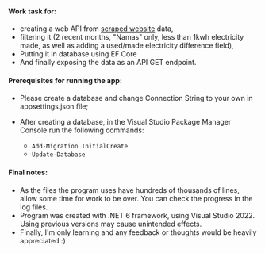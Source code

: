 #### Work task for:

- creating a web API from [scraped website](https://data.gov.lt/dataset/siame-duomenu-rinkinyje-pateikiami-atsitiktinai-parinktu-1000-buitiniu-vartotoju-automatizuotos-apskaitos-elektriniu-valandiniai-duomenys) data, 
- filtering it (2 recent months, "Namas" only, less than 1kwh electricity made, as well as adding a used/made electricity difference field),
- Putting it in database using EF Core
- And finally exposing the data as an API GET endpoint.



#### Prerequisites for running the app:

- Please create a database and change Connection String  to your own in appsettings.json file;

- After creating a database, in the Visual Studio Package Manager Console run the following commands:

  - `Add-Migration InitialCreate`
  - `Update-Database`

  

#### Final notes:

- As the files the program uses have hundreds of thousands of lines, allow some time for work to be over. You can check the progress in the log files.
- Program was created with .NET 6 framework, using Visual Studio 2022. Using previous versions may cause unintended effects.
- Finally, I'm only learning and any feedback or thoughts would be heavily appreciated :)